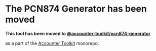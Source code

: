 # The PCN874 Generator has been moved

**This tool has been moved to [@accounter-toolkit/pcn874-generator](https://github.com/gilgardosh/accounter-toolkit/tree/master/packages/pcn874-generator)**

as a part of the [Accounter Toolkit](https://github.com/gilgardosh/accounter-toolkit/) monorepo.